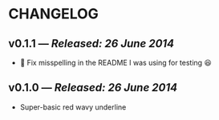 # CHANGELOG

## **v0.1.1** &mdash; *Released: 26 June 2014*

* :bug: Fix misspelling in the README I was using for testing :laughing:

## **v0.1.0** &mdash; *Released: 26 June 2014*

* Super-basic red wavy underline
